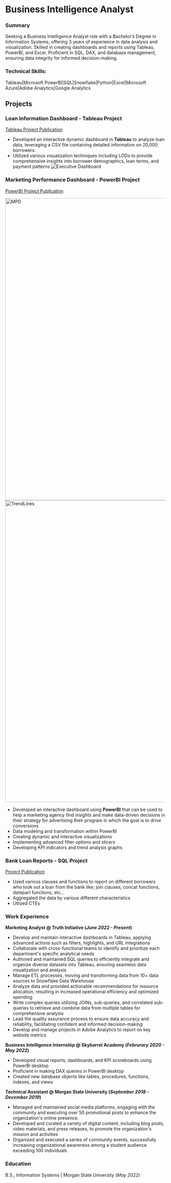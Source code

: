 # Business Intelligence Analyst 

### Summary
Seeking a Business Intelligence Analyst role with a Bachelor’s Degree in Information Systems, offering 3 years of experience in data analysis and visualization. Skilled in creating dashboards and reports using Tableau, PowerBI, and Excel. Proficient in SQL, DAX, and database management, ensuring data integrity for informed decision-making.

### Technical Skills: 
Tableau|Microsoft PowerBI|SQL|Snowflake|Python|Excel|Microsoft Azure|Adobe Analytics|Google Analytics

## Projects
### Loan Information Dashboard - Tableau Project 
[Tableau Project Publication](https://public.tableau.com/app/profile/sampson.okereke/viz/LoanInformationDashboard/ExecutiveDashboard#1)

- Developed an interactive dynamic dashboard in **Tableau** to analyze loan data, leveraging a CSV file containing detailed information on 20,000 borrowers.
- Utilized various visualization techniques including LODs to provide comprehensive insights into borrower demographics, loan terms, and payment patterns
![Executive Dashboard](https://github.com/sampsoncco/SOkerekePortfolio/assets/122312933/cdb60e5b-2fad-49cf-9393-0deea0b8f10b)

### Marketing Performance Dashboard - PowerBI Project
[PowerBI Project Publication](https://app.powerbi.com/groups/me/reports/a2720035-35e6-49cc-bb55-cb14db925643/70a8d4b6aaf6db76ef96?experience=power-bi)

<img width="947" alt="MPD" src="https://github.com/sampsoncco/SOkerekePortfolio/assets/122312933/ef124fbf-3c72-431a-a1b4-c65136ac0f93">
<img width="947" alt="TrendLines" src="https://github.com/sampsoncco/SOkerekePortfolio/assets/122312933/76e50def-ff3c-41a6-9903-338bb50ea26d">

- Developed an interactive dashboard using **PowerBI** that can be used to help a marketing agency find insights and make data-driven decisions in their strategy for advertising their program in which the goal is to drive conversions
- Data modeling and transformation within PowerBI
- Creating dynamic and interactive visualizations
- Implementing advanced filter options and slicers
- Developing KPI indicators and trend analysis graphs

### Bank Loan Reports - SQL Project 
[Project Publication](https://github.com/sampsoncco/Sampson-Okereke-SQL-Portfolio-/blob/main/Bank%20Loan%20Reports.sql)

- Used various clauses and functions to report on different borrowers who took out a loan from the bank like; join clauses, concat functions, datepart functions, etc...
- Aggregated the data by various different characteristics
- Utlized CTEs

### Work Experience
**Marketing Analyst @ Truth Initiative (_June 2022 - Present_)**
- Develop and maintain interactive dashboards in Tableau, applying advanced actions such as filters, highlights, and URL integrations
- Collaborate with cross-functional teams to identify and prioritize each department's specific analytical needs
- Authored and maintained SQL queries to efficiently integrate and organize diverse datasets into Tableau, ensuring
seamless data visualization and analysis
- Manage ETL processes, moving and transforming data from 10+ data sources to Snowflake Data Warehouse
- Analyze data and provided actionable recommendations for resource allocation, resulting in increased operational
efficiency and optimized spending
- Write complex queries utilizing JOINs, sub-queries, and correlated sub-queries to retrieve and combine data from
multiple tables for comprehensive analysis
- Lead the quality assurance process to ensure data accuracy and reliability, facilitating confident and informed
decision-making
- Develop and manage projects in Adobe Analytics to report on key website metrics

**Business Intelligence Internship @ Skybarrel Academy (_Februrary 2020 - May 2022_)**
- Developed visual reports, dashboards, and KPI scoreboards using PowerBI desktop
- Proficient in making DAX queries in PowerBI desktop
- Created new database objects like tables, procedures, functions, indexes, and views

**Technical Assistant @ Morgan State University (_September 2018 - December 2019_)**
-	Managed and maintained social media platforms, engaging with the community and executing over 50 promotional posts to enhance the organization's online presence.
-	Developed and curated a variety of digital content, including blog posts, video materials, and press releases, to promote the organization's mission and activities
-	Organized and executed a series of community events, successfully increasing organizational awareness among a student audience exceeding 100 individuals

### Education
B.S., Information Systems | Morgan State University (_May 2022_)
